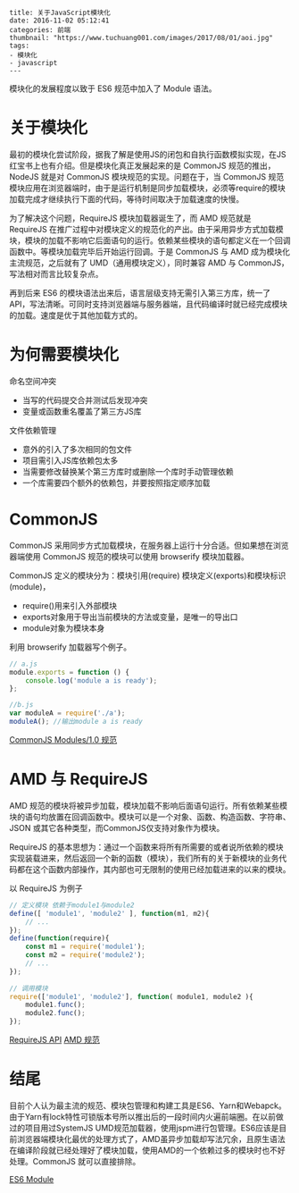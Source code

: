 ```
title: 关于JavaScript模块化
date: 2016-11-02 05:12:41
categories: 前端
thumbnail: "https://www.tuchuang001.com/images/2017/08/01/aoi.jpg"
tags:
- 模块化
- javascript
---
```

模块化的发展程度以致于 ES6 规范中加入了 Module 语法。

<!-- more -->

# 关于模块化
最初的模块化尝试阶段，据我了解是使用JS的闭包和自执行函数模拟实现，在JS红宝书上也有介绍。但是模块化真正发展起来的是 CommonJS 规范的推出，NodeJS 就是对 CommonJS 模块规范的实现。问题在于，当 CommonJS 规范模块应用在浏览器端时，由于是运行机制是同步加载模块，必须等require的模块加载完成才继续执行下面的代码，等待时间取决于加载速度的快慢。

为了解决这个问题，RequireJS 模块加载器诞生了，而 AMD 规范就是 RequireJS 在推广过程中对模块定义的规范化的产出。由于采用异步方式加载模块，模块的加载不影响它后面语句的运行。依赖某些模块的语句都定义在一个回调函数中。等模块加载完毕后开始运行回调。于是 CommonJS 与 AMD 成为模块化主流规范，之后就有了 UMD（通用模块定义），同时兼容 AMD 与 CommonJS，写法相对而言比较复杂点。

再到后来 ES6 的模块语法出来后，语言层级支持无需引入第三方库，统一了API，写法清晰。可同时支持浏览器端与服务器端，且代码编译时就已经完成模块的加载。速度是优于其他加载方式的。

# 为何需要模块化
命名空间冲突
- 当写的代码提交合并测试后发现冲突
- 变量或函数重名覆盖了第三方JS库

文件依赖管理
- 意外的引入了多次相同的包文件
- 项目需引入JS库依赖包太多
- 当需要修改替换某个第三方库时或删除一个库时手动管理依赖
- 一个库需要四个额外的依赖包，并要按照指定顺序加载

# CommonJS
CommonJS 采用同步方式加载模块，在服务器上运行十分合适。但如果想在浏览器端使用 CommonJS 规范的模块可以使用 browserify 模块加载器。

CommonJS 定义的模块分为：模块引用(require) 模块定义(exports)和模块标识(module)，
- require()用来引入外部模块
- exports对象用于导出当前模块的方法或变量，是唯一的导出口
- module对象为模块本身

利用 browserify 加载器写个例子。
```javascript
// a.js
module.exports = function () {
    console.log('module a is ready');
};

//b.js
var moduleA = require('./a');
moduleA(); //输出module a is ready
```

[CommonJS Modules/1.0 规范](http://weizhifeng.net/commonjs-module-1.0-specification.html)

# AMD 与 RequireJS
AMD 规范的模块将被异步加载，模块加载不影响后面语句运行。所有依赖某些模块的语句均放置在回调函数中。模块可以是一个对象、函数、构造函数、字符串、JSON 或其它各种类型，而CommonJS仅支持对象作为模块。

RequireJS 的基本思想为：通过一个函数来将所有所需要的或者说所依赖的模块实现装载进来，然后返回一个新的函数（模块），我们所有的关于新模块的业务代码都在这个函数内部操作，其内部也可无限制的使用已经加载进来的以来的模块。

以 RequireJS 为例子
```javascript
// 定义模块 依赖于module1与module2
define([ 'module1', 'module2' ], function(m1, m2){
    // ...
});
define(function(require){
    const m1 = require('module1');
    const m2 = require('module2');
    // ...
});
 
// 调用模块 
require(['module1', 'module2'], function( module1, module2 ){
    module1.func();
    module2.func();
});
```

[RequireJS API](http://www.requirejs.cn/docs/api.html)
[AMD 规范](https://github.com/amdjs/amdjs-api/wiki/AMD)


# 结尾
目前个人认为最主流的规范、模块包管理和构建工具是ES6、Yarn和Webapck。由于Yarn有lock特性可锁版本号所以推出后的一段时间内火遍前端圈。在以前做过的项目用过SystemJS UMD规范加载器，使用jspm进行包管理。ES6应该是目前浏览器端模块化最优的处理方式了，AMD虽异步加载却写法冗余，且原生语法在编译阶段就已经处理好了模块加载，使用AMD的一个依赖过多的模块时也不好处理。CommonJS 就可以直接排除。

[ES6 Module](http://es6.ruanyifeng.com/#docs/module)
